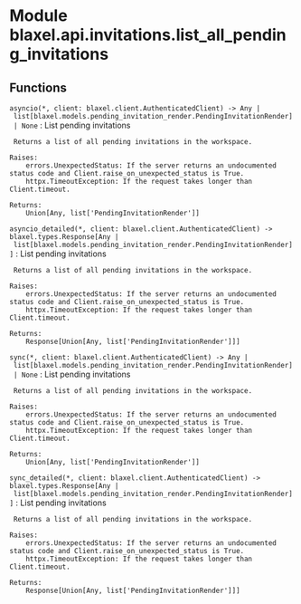 Module blaxel.api.invitations.list_all_pending_invitations
==========================================================

Functions
---------

`asyncio(*, client: blaxel.client.AuthenticatedClient) ‑> Any | list[blaxel.models.pending_invitation_render.PendingInvitationRender] | None`
:   List pending invitations
    
     Returns a list of all pending invitations in the workspace.
    
    Raises:
        errors.UnexpectedStatus: If the server returns an undocumented status code and Client.raise_on_unexpected_status is True.
        httpx.TimeoutException: If the request takes longer than Client.timeout.
    
    Returns:
        Union[Any, list['PendingInvitationRender']]

`asyncio_detailed(*, client: blaxel.client.AuthenticatedClient) ‑> blaxel.types.Response[Any | list[blaxel.models.pending_invitation_render.PendingInvitationRender]]`
:   List pending invitations
    
     Returns a list of all pending invitations in the workspace.
    
    Raises:
        errors.UnexpectedStatus: If the server returns an undocumented status code and Client.raise_on_unexpected_status is True.
        httpx.TimeoutException: If the request takes longer than Client.timeout.
    
    Returns:
        Response[Union[Any, list['PendingInvitationRender']]]

`sync(*, client: blaxel.client.AuthenticatedClient) ‑> Any | list[blaxel.models.pending_invitation_render.PendingInvitationRender] | None`
:   List pending invitations
    
     Returns a list of all pending invitations in the workspace.
    
    Raises:
        errors.UnexpectedStatus: If the server returns an undocumented status code and Client.raise_on_unexpected_status is True.
        httpx.TimeoutException: If the request takes longer than Client.timeout.
    
    Returns:
        Union[Any, list['PendingInvitationRender']]

`sync_detailed(*, client: blaxel.client.AuthenticatedClient) ‑> blaxel.types.Response[Any | list[blaxel.models.pending_invitation_render.PendingInvitationRender]]`
:   List pending invitations
    
     Returns a list of all pending invitations in the workspace.
    
    Raises:
        errors.UnexpectedStatus: If the server returns an undocumented status code and Client.raise_on_unexpected_status is True.
        httpx.TimeoutException: If the request takes longer than Client.timeout.
    
    Returns:
        Response[Union[Any, list['PendingInvitationRender']]]